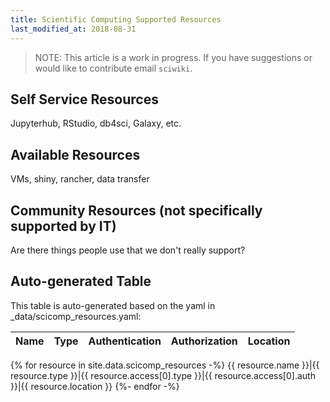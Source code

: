 ```yaml
---
title: Scientific Computing Supported Resources
last_modified_at: 2018-08-31
---
```


>NOTE: This article is a work in progress. If you have suggestions or would like to contribute email `sciwiki`.  


## Self Service Resources
Jupyterhub, RStudio, db4sci, Galaxy, etc.

## Available Resources
VMs, shiny, rancher, data transfer

## Community Resources (not specifically supported by IT)
Are there things people use that we don't really support?



## Auto-generated Table
This table is auto-generated based on the yaml in _data/scicomp_resources.yaml:

Name|Type|Authentication|Authorization|Location
---|---|---|---|---
{% for resource in site.data.scicomp_resources -%}
{{ resource.name }}|{{ resource.type }}|{{ resource.access[0].type }}|{{ resource.access[0].auth }}|{{ resource.location }}
{%- endfor -%}
